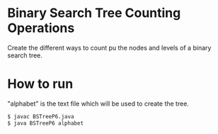 # Binary Search Tree Counting Operations

Create the different ways to count pu the nodes and levels of a binary search tree.

# How to run
"alphabet" is the text file which will be used to create the tree.
```sh
$ javac BSTreeP6.java
$ java BSTreeP6 alphabet
```
